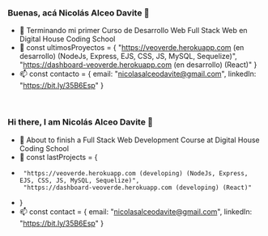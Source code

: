 ### Buenas, acá Nicolás Alceo Davite 👋

- 🌱 Terminando mi primer Curso de Desarrollo Web Full Stack Web en Digital House Coding School
- 🔭 const ultimosProyectos = {
       "https://veoverde.herokuapp.com (en desarrollo) (NodeJs, Express, EJS, CSS, JS, MySQL, Sequelize)",
       "https://dashboard-veoverde.herokuapp.com (en desarrollo) (React)"
     }
- 📫 const contacto = {
       email: "nicolasalceodavite@gmail.com",
       linkedIn: "https://bit.ly/35B6Esp"
     }
     
 <br/>
 
 ### Hi there, I am Nicolás Alceo Davite 👋

- 🌱 About to finish a Full Stack Web Development Course at Digital House Coding School
- 🔭 const lastProjects = {
-      "https://veoverde.herokuapp.com (developing) (NodeJs, Express, EJS, CSS, JS, MySQL, Sequelize)",
       "https://dashboard-veoverde.herokuapp.com (developing) (React)"
-    }
- 📫 const contact = {
       email: "nicolasalceodavite@gmail.com",
       linkedIn: "https://bit.ly/35B6Esp"
     }



<!--
**NicoADavite/NicoADavite** is a ✨ _special_ ✨ repository because its `README.md` (this file) appears on your GitHub profile.

Here are some ideas to get you started:

- 🔭 I’m currently working on ...
- 🌱 I’m currently learning ...
- 👯 I’m looking to collaborate on ...
- 🤔 I’m looking for help with ...
- 💬 Ask me about ...
- 📫 How to reach me: ...
- 😄 Pronouns: ...
- ⚡ Fun fact: ...
-->
